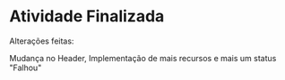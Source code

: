 # Atividade Finalizada
  Alterações feitas:

Mudança no Header, Implementação de mais recursos e mais um status "Falhou"
